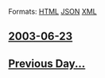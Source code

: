 
Formats: [HTML](2003/06/23/index.html)  [JSON](2003/06/23/index.json)  [XML](2003/06/23/index.xml)  

## [2003-06-23](/news/2003/06/23/index.md)

## [Previous Day...](/news/2003/06/22/index.md)

